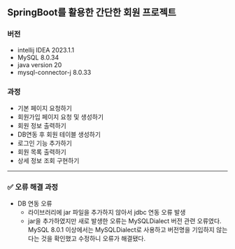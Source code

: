 ## SpringBoot를 활용한 간단한 회원 프로젝트
### 버전
- intellij IDEA 2023.1.1
- MySQL 8.0.34
- java version 20
- mysql-connector-j 8.0.33
### 과정
- 기본 페이지 요청하기
- 회원가입 페이지 요청 및 생성하기
- 회원 정보 출력하기
- DB연동 후 회원 테이블 생성하기
- 로그인 기능 추가하기
- 회원 목록 출력하기
- 상세 정보 조회 구현하기

-----
### ✅ 오류 해결 과정
- DB 연동 오류
  - 라이브러리에 jar 파일을 추가하지 않아서 jdbc 연동 오류 발생
  - jar을 추가하였지만 새로 발생한 오류는 MySQLDialect 버전 관련 오류였다. MySQL 8.0.1 이상에서는 MySQLDialect로 사용하고 버전명을 기입하지 않는다는 것을 확인했고 수정하니 오류가 해결됐다.